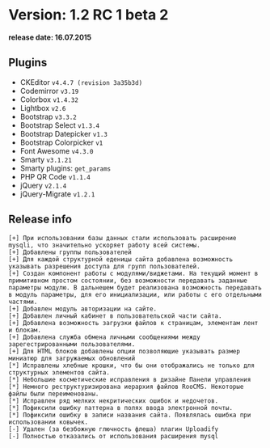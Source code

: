 Version: 1.2 RC 1 beta 2
========================
**release date:	16.07.2015**

Plugins
-------
- CKEditor		`v4.4.7 (revision 3a35b3d)`
- Codemirror		`v3.19`
- Colorbox		`v1.4.32`
- Lightbox		`v2.6`
- Bootstrap		`v3.3.2`
- Bootstrap Select	`v1.3.4`
- Bootstrap Datepicker	`v1.3`
- Bootstrap Colorpicker	`v1`
- Font Awesome		`v4.3.0`
- Smarty		`v3.1.21`
- Smarty plugins:	`get_params`
- PHP QR Code		`v1.1.4`
- jQuery		`v2.1.4`
- jQuery-Migrate	`v1.2.1`


Release info
------------
	[+]	При использовании базы данных стали использовать расширение mysqli, что значительно ускоряет работу всей системы.
	[+]	Добавлены группы пользователей
	[+]	Для каждой структурной еденицы сайта добавлена возможность указывать разрешения доступа для групп пользователей.
	[+]	Создан компонент работы с модулями/виджетами. На текущий момент в примитивном простом состоянии, без возможности передавать заданные параметры модулю. В дальнешем будет реализована возможность передавать в модуль параметры, для его инициализации, или работы с его отдельными частями.
	[+]	Добавлен модуль авторизации на сайте.
	[+]	Добавлен личный кабинет в пользовательской части сайта.
	[+]	Добавлена возможность загрузки файлов к страницам, элементам лент и блокам.
	[+]	Добавлена служба обмена личными сообщениями между зарегестрированными пользователями.
	[+]	Для HTML блоков добавлены опции позволяющие указывать размер миниатюр для загружаемых обновлений
	[*]	Исправлены хлебные крошки, что бы они отображались не только для структурных элементов сайта.
	[*]	Небольшие косметические исправления в дизайне Панели управления
	[*]	Немного реструктуризирована иерархия файлов RooCMS. Некоторые файлы были переименованы.
	[*]	Исправлен ряд мелких некритических ошибок и недочетов.
	[*]	Пофиксили ошибку паттерна в полях ввода электронной почты.
	[*]	Пофиксили ошибку в записи названия сайта. Появлялась ошибка при использовании ковычек.
	[-]	Удален (за безбожную глючность флеша) плагин Uploadify
	[-]	Полностью отказались от использования расширения mysql
